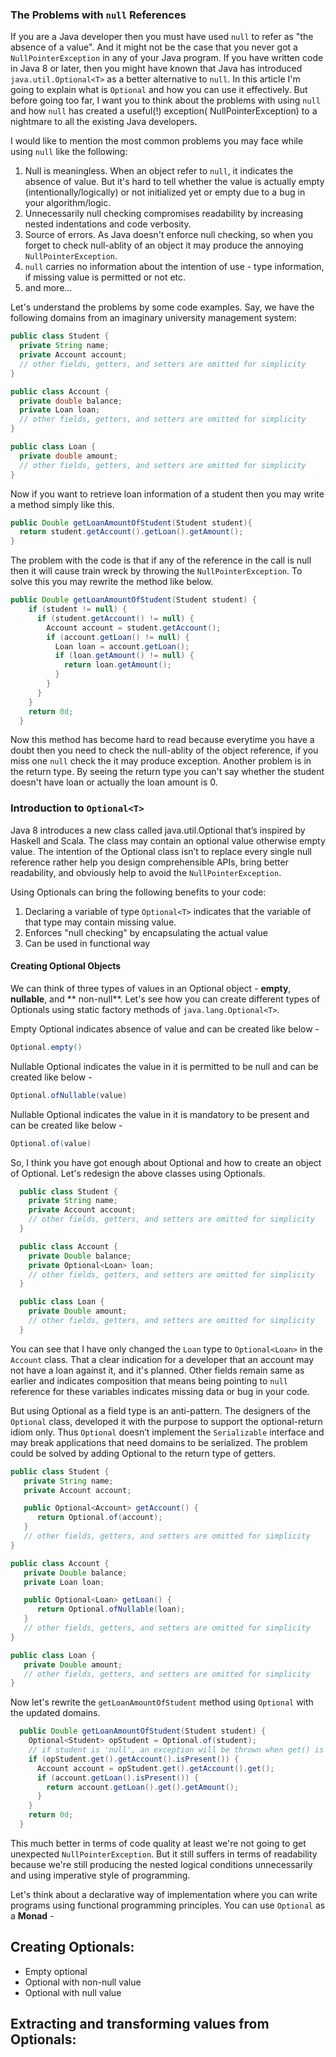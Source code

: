 ### The Problems with `null` References

If you are a Java developer then you must have used `null` to refer as "the absence of a value". And
it might not be the case that you never got a `NullPointerException` in any of your Java program. If
you have written code in Java 8 or later, then you might have known that Java has
introduced `java.util.Optional<T>` as a better alternative to `null`. In this article I'm going to
explain what is `Optional` and how you can use it effectively. But before going too far, I want you
to think about the problems with using `null` and how `null` has created a useful(!) exception(
NullPointerException) to a nightmare to all the existing Java developers.

I would like to mention the most common problems you may face while using `null` like the following:

1. Null is meaningless. When an object refer to `null`, it indicates the absence of value. But it's
   hard to tell whether the value is actually empty (intentionally/logically) or not initialized yet
   or empty due to a bug in your algorithm/logic.
2. Unnecessarily null checking compromises readability by increasing nested indentations and code
   verbosity.
3. Source of errors. As Java doesn't enforce null checking, so when you forget to check null-ablity
   of an object it may produce the annoying `NullPointerException`.
4. `null` carries no information about the intention of use - type information, if missing value is
   permitted or not etc.
5. and more...

Let's understand the problems by some code examples. Say, we have the following domains from an
imaginary university management system:

```java
public class Student {
  private String name;
  private Account account;
  // other fields, getters, and setters are omitted for simplicity
}

public class Account {
  private double balance;
  private Loan loan;
  // other fields, getters, and setters are omitted for simplicity
}

public class Loan {
  private double amount;
  // other fields, getters, and setters are omitted for simplicity
}
```

Now if you want to retrieve loan information of a student then you may write a method simply like
this.

```java
public Double getLoanAmountOfStudent(Student student){
  return student.getAccount().getLoan().getAmount();
}
```

The problem with the code is that if any of the reference in the call is null then it will cause
train wreck by throwing the `NullPointerException`. To solve this you may rewrite the method like below.

```java
public Double getLoanAmountOfStudent(Student student) {
    if (student != null) {
      if (student.getAccount() != null) {
        Account account = student.getAccount();
        if (account.getLoan() != null) {
          Loan loan = account.getLoan();
          if (loan.getAmount() != null) {
            return loan.getAmount();
          }
        }
      }
    }
    return 0d;
  }
```

Now this method has become hard to read because everytime you have a doubt then you need to check
the null-ablity of the object reference, if you miss one `null` check the it may produce exception.
Another problem is in the return type. By seeing the return type you can't say whether the student
doesn't have loan or actually the loan amount is 0.

### Introduction to `Optional<T>`

Java 8 introduces a new class called java.util.Optional<T> that’s inspired by Haskell and Scala. The
class may contain an optional value otherwise empty value. The intention of the Optional class isn’t
to replace every single null reference rather help you design comprehensible APIs, bring better
readability, and obviously help to avoid the `NullPointerException`.

Using Optionals can bring the following benefits to your code:

1. Declaring a variable of type `Optional<T>` indicates that the variable of that type may contain
   missing value.
2. Enforces "null checking" by encapsulating the actual value
3. Can be used in functional way

#### Creating Optional Objects

We can think of three types of values in an Optional object - **empty**, **nullable**, and **
non-null**. Let's see how you can create different types of Optionals using static factory methods
of
`java.lang.Optional<T>`.

Empty Optional indicates absence of value and can be created like below -

```java
Optional.empty()
```

Nullable Optional indicates the value in it is permitted to be null and can be created like below -

```java
Optional.ofNullable(value)
```

Nullable Optional indicates the value in it is mandatory to be present and can be created like below -

```java
Optional.of(value)
```

So, I think you have got enough about Optional and how to create an object of Optional. Let's
redesign the above classes using Optionals. 

```java
  public class Student {
    private String name;
    private Account account;
    // other fields, getters, and setters are omitted for simplicity
  }

  public class Account {
    private Double balance;
    private Optional<Loan> loan;
    // other fields, getters, and setters are omitted for simplicity
  }

  public class Loan {
    private Double amount;
    // other fields, getters, and setters are omitted for simplicity
  }
```

You can see that I have only changed the `Loan` type to `Optional<Loan>` in the `Account` class.
That a clear indication for a developer that an account may not have a loan against it, and it's
planned. Other fields remain same as earlier and indicates composition that means being pointing
to `null` reference for these variables indicates missing data or bug in your code.

But using Optional as a field type is an anti-pattern. The designers of the `Optional` class,
developed it with the purpose to support the optional-return idiom only. Thus `Optional` doesn’t
implement the `Serializable` interface and may break applications that need domains to be
serialized. The problem could be solved by adding Optional to the return type of getters.

```java
public class Student {
   private String name;
   private Account account;

   public Optional<Account> getAccount() {
      return Optional.of(account);
   }
   // other fields, getters, and setters are omitted for simplicity
}

public class Account {
   private Double balance;
   private Loan loan;

   public Optional<Loan> getLoan() {
      return Optional.ofNullable(loan);
   }
   // other fields, getters, and setters are omitted for simplicity
}

public class Loan {
   private Double amount;
   // other fields, getters, and setters are omitted for simplicity
}
```
Now let's rewrite the `getLoanAmountOfStudent` method using `Optional` with the updated domains.

```java
  public Double getLoanAmountOfStudent(Student student) {
    Optional<Student> opStudent = Optional.of(student);
    // if student is 'null', an exception will be thrown when get() is called and that is expected
    if (opStudent.get().getAccount().isPresent()) { 
      Account account = opStudent.get().getAccount().get();
      if (account.getLoan().isPresent()) {
        return account.getLoan().get().getAmount();
      }
    }
    return 0d;
  }
```

This much better in terms of code quality at least we're not going to get unexpected
`NullPointerException`. But it still suffers in terms of readability because we're still producing
the nested logical conditions unnecessarily and using imperative style of programming.

Let's think about a declarative way of implementation where you can write programs using functional
programming principles. You can use `Optional` as a **Monad** - 

## Creating Optionals:

* Empty optional
* Optional with non-null value
* Optional with null value

## Extracting and transforming values from Optionals: 
